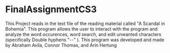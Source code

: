 # FinalAssignmentCS3
This Project reads in the text file of the reading material called "A Scandal in Bohemia". This program allows the user to interact with the program and analyze the word occurences, word search, and edit unwanted characters (specifically Double hyphens "--" ).
This program was developed and made by Abraham Avila, Connor Thomas, and Arin Hertung
